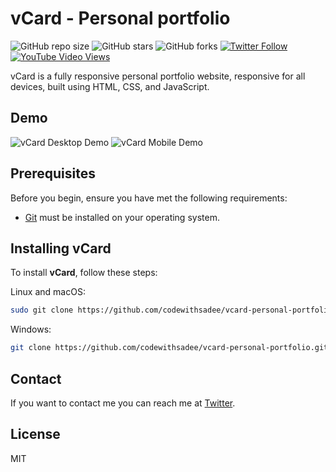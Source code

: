 # vCard - Personal portfolio

![GitHub repo size](https://img.shields.io/github/repo-size/codewithsadee/vcard-personal-portfolio)
![GitHub stars](https://img.shields.io/github/stars/codewithsadee/vcard-personal-portfolio?style=social)
![GitHub forks](https://img.shields.io/github/forks/codewithsadee/vcard-personal-portfolio?style=social)
[![Twitter Follow](https://img.shields.io/twitter/follow/codewithsadee_?style=social)](https://twitter.com/intent/follow?screen_name=codewithsadee_)
[![YouTube Video Views](https://img.shields.io/youtube/views/SoxmIlgf2zM?style=social)](https://youtu.be/SoxmIlgf2zM)

vCard is a fully responsive personal portfolio website, responsive for all devices, built using HTML, CSS, and JavaScript.

## Demo

![vCard Desktop Demo](./website-demo-image/desktop.png "Desktop Demo")
![vCard Mobile Demo](./website-demo-image/mobile.png "Mobile Demo")

## Prerequisites

Before you begin, ensure you have met the following requirements:

* [Git](https://git-scm.com/downloads "Download Git") must be installed on your operating system.

## Installing vCard

To install **vCard**, follow these steps:

Linux and macOS:

```bash
sudo git clone https://github.com/codewithsadee/vcard-personal-portfolio.git
```

Windows:

```bash
git clone https://github.com/codewithsadee/vcard-personal-portfolio.git
```

## Contact

If you want to contact me you can reach me at [Twitter](https://www.twitter.com/codewithsadee).

## License

MIT

<!--- 
This was copied without permission, but is going to be changed to my personal data.

# Welcome to my porfolio website repo!

:boy: I am a `PhD Candidate in Economics` at [Universitat de Barcelona (UB)](https://www.ub.edu/school-economics/) & [Institut d'Economia de Barcelona (IEB)](https://ieb.ub.edu/en/) since September 2021. I obtained my MSc in Economics from [University of Mannheim](https://www.vwl.uni-mannheim.de/en/) in 2019 and my Bachelor's degree in Economics from [Universidad Autónoma de Madrid](https://www.uam.es/Economicas/Home.htm?language=en) in 2016.

:office: I also worked at: <a href ="https://ifs.org.uk/" target="_blank" rel="nofollow"><img src="./assets/icon/ifs-circle.png" alt="ifs icon" width="1.3%"></a> <a href ="https://ifs.org.uk/">Institute for Fiscal Studies (IFS)</a> (TaxDev) &middot; <a href ="https://www.airef.es/es/" target="_blank" rel="nofollow"><img src="./assets/icon/airef-circle.png" alt="airef icon" width="1.3%"></a> <a href ="https://www.airef.es/es/">AIReF</a> (Public Policy Evaluation Division) &middot; <a href ="https://www.cunef.edu/" target="_blank" rel="nofollow"><img src="./assets/icon/cunef-circle.png" alt="cunef icon" width="1.3%"></a> <a href ="https://www.cunef.edu/">CUNEF</a> (Department of Economics) &middot; <a href ="https://www.bde.es/bde/en/" target="_blank" rel="nofollow"><img src="./assets/icon/bde-circle.png" alt="bde icon" width="1.3%"></a> <a href ="https://www.bde.es/bde/en/">Bank of Spain</a> (DG Economics, Statistics and Research) &middot; <a href ="https://www.nera.com/practice-areas/energy.html#tab-4" target="_blank" rel="nofollow"><img src="./assets/icon/nera-circle.png" alt="nera icon" width="1.3%"></a> <a href ="https://www.nera.com/practice-areas/energy.html#tab-4">NERA Economic Consulting</a> (Energy Division).

## My Research in A Nutshell

:question: How do households and firms respond to government policies (<b>taxes</b>, <b>regulations</b> and <b>public-spending policies</b>)? I address this research question both from empirical and theoretical perspective. Hence, I work with <b>micro-data & causal inference methods</b>, but also with <b>large-scale general equilibrium macro models</b>.

:mag: My research interests are:

| 📈 Research Fields | 🛠️ Technical Interests |
| -------- | ----------- |
| `Public Finance` `Taxation` `Household Finance` `Inequality` `Public Economics`  | `Causal Inference` `Micro-Simulation` `Linked Admin Micro-Data` `Survey Micro-Data` | 

## </> Computer Literacy

👨‍💻 I feel comfortable with the following coding languages and/or environments:

<code><a target="_blank" rel="nofollow"><img src="./assets/icon/stata.ico" alt="stata icon" width="2%"></a> Stata</code> <code><a target="_blank" rel="nofollow"><img src="./assets/icon/matlab.ico" alt="matlab icon" width="2%"></a> Matlab</code> <code><a target="_blank" rel="nofollow"><img src="./assets/icon/python.ico" alt="python icon" width="2%"></a> Python</code> <code><a target="_blank" rel="nofollow"><img src="./assets/icon/r.ico" alt="r icon" width="2%"></a> Rstats</code> <code><a target="_blank" rel="nofollow"><img src="./assets/icon/julia.ico" alt="julia icon" width="2%"></a> Julia</code> <code><a target="_blank" rel="nofollow"><img src="./assets/icon/fortran.ico" alt="fortran icon" width="2%"></a> Fortran</code> <code><a target="_blank" rel="nofollow"><img src="./assets/icon/latex.ico" alt="latex icon" width="2%"></a> LaTeX</code> <code><a target="_blank" rel="nofollow"><img src="./assets/icon/github2.ico" alt="github2 icon" width="2%"></a> Github</code> <code><a target="_blank" rel="nofollow"><img src="./assets/icon/git.ico" alt="git icon" width="2%"></a> Git</code> <code><a target="_blank" rel="nofollow"><img src="./assets/icon/html.ico" alt="html icon" width="2%"></a> HTML</code> <code><a target="_blank" rel="nofollow"><img src="./assets/icon/css.ico" alt="css icon" width="2%"></a> CSS</code> <code><a target="_blank" rel="nofollow"><img src="./assets/icon/euromod.ico" alt="euromod icon" width="2%"></a> Euromod</code> 

:computer: My public repositories are mainly written in the following languages:

![Top Langs](https://github-readme-stats.vercel.app/api/top-langs/?username=serranopuente&layout=compact&theme=dark&hide_border=true&langs_count=8&hide=postscript&size_weight=0.5&count_weight=0.5)

## Reach Me :mailbox:

#### Website
<a href="https://serranopuente.eu/" target="_blank"><img alt="Gmail" src="https://img.shields.io/badge/serranopuente.eu-FFC801?style=flat-square&logo=githubpages&logoColor=white"></a>

#### Mail
<a href="mailto:darioserrapuente@gmail.com" target="_blank"><img alt="Gmail" src="https://img.shields.io/badge/darioserrapuente(at)gmail.com-EA4335?style=flat-square&logo=gmail&logoColor=white"></a>
<a href="mailto:dario.serrano@ub.edu" target="_blank"><img alt="Gmail" src="https://img.shields.io/badge/dario.serrano(at)ub.edu-0078D4?style=flat-square&logo=maildotru&logoColor=white"></a>

#### Social Media
<a href="https://www.linkedin.com/in/serranopuente" target="_blank"><img alt="LinkedIn" src="https://img.shields.io/badge/serranopuente-0077B5?style=flat-square&logo=Linkedin&logoColor=white"></a>
<a href="https://twitter.com/darioserranopue" target="_blank"><img alt="Twitter" src="https://img.shields.io/badge/@darioserranopue-1DA1F2?style=flat-square&logo=X&logoColor=white"></a>
<a href="https://bsky.app/profile/serranopuente.eu" target="_blank"><img alt="BlueSky" src="https://img.shields.io/badge/@serranopuente.eu-6364FF?style=flat-square&logo=BlueSky&logoColor=white"></a>
<a href="https://github.com/serranopuente" target="_blank"><img alt="GitHub" src="https://img.shields.io/badge/serranopuente-181717?style=flat-square&logo=github&logoColor=white"></a>

#### Research Profiles
<a href="https://scholar.google.es/citations?user=dKncLyQAAAAJ&hl=es" target="_blank"><img alt="Google Scholar" src="https://img.shields.io/badge/Dario_Serrano--Puente-4285F4?style=flat-square&logo=googlescholar&logoColor=white"></a>
<a href="https://orcid.org/0000-0002-5943-3332" target="_blank"><img alt="ORCID" src="https://img.shields.io/badge/0000--0002--5943--3332-A6CE39?style=flat-square&logo=orcid&logoColor=white"></a>
<a href="https://www.webofscience.com/wos/author/record/2296848" target="_blank"><img alt="Web of Science" src="https://img.shields.io/badge/AAQ--1157--2021-000000?style=flat-square&logo=clarivate&logoColor=white"></a>
<a href="https://papers.ssrn.com/sol3/cf_dev/AbsByAuth.cfm?per_id=4360579" target="_blank"><img alt="SSRN" src="https://img.shields.io/badge/Dario_Serrano--Puente-154881?style=flat-square&logo=ssrn&logoColor=white"></a>
<a href="https://www.researchgate.net/profile/Dario-Serrano-Puente" target="_blank"><img alt="ResearchGate" src="https://img.shields.io/badge/Dario_Serrano--Puente-00CCBB?style=flat-square&logo=researchgate&logoColor=white"></a>
--->
